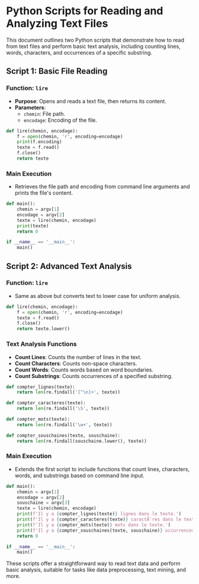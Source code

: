 
# Python Scripts for Reading and Analyzing Text Files

This document outlines two Python scripts that demonstrate how to read from text files and perform basic text analysis, including counting lines, words, characters, and occurrences of a specific substring.

## Script 1: Basic File Reading

### Function: `lire`

- **Purpose**: Opens and reads a text file, then returns its content.
- **Parameters**:
  - `chemin`: File path.
  - `encodage`: Encoding of the file.

```python
def lire(chemin, encodage):
    f = open(chemin, 'r', encoding=encodage)
    print(f.encoding)
    texte = f.read()
    f.close()
    return texte
```

### Main Execution

- Retrieves the file path and encoding from command line arguments and prints the file's content.

```python
def main():
    chemin = argv[1]
    encodage = argv[2]
    texte = lire(chemin, encodage)
    print(texte)
    return 0

if __name__ == '__main__':
    main()
```

## Script 2: Advanced Text Analysis

### Function: `lire`

- Same as above but converts text to lower case for uniform analysis.

```python
def lire(chemin, encodage):
    f = open(chemin, 'r', encoding=encodage)
    texte = f.read()
    f.close()
    return texte.lower()
```

### Text Analysis Functions

- **Count Lines**: Counts the number of lines in the text.
- **Count Characters**: Counts non-space characters.
- **Count Words**: Counts words based on word boundaries.
- **Count Substrings**: Counts occurrences of a specified substring.

```python
def compter_lignes(texte):
    return len(re.findall('[^\n]+', texte))

def compter_caracteres(texte):
    return len(re.findall('\S', texte))

def compter_mots(texte):
    return len(re.findall('\w+', texte))

def compter_souschaines(texte, souschaine):
    return len(re.findall(souschaine.lower(), texte))
```

### Main Execution

- Extends the first script to include functions that count lines, characters, words, and substrings based on command line input.

```python
def main():
    chemin = argv[1]
    encodage = argv[2]
    souschaine = argv[3]
    texte = lire(chemin, encodage)
    print(f'Il y a {compter_lignes(texte)} lignes dans le texte.')
    print(f'Il y a {compter_caracteres(texte)} caractÃ¨res dans le texte.')
    print(f'Il y a {compter_mots(texte)} mots dans le texte.')
    print(f'Il y a {compter_souschaines(texte, souschaine)} occurrences de "{souschaine}" dans le texte.')
    return 0

if __name__ == '__main__':
    main()
```

These scripts offer a straightforward way to read text data and perform basic analysis, suitable for tasks like data preprocessing, text mining, and more.
